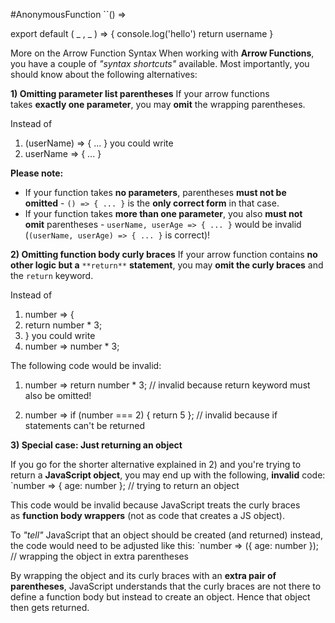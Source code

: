 #AnonymousFunction
``() =>

export default ( _ , _ ) => {
	console.log('hello')
	return username
}

More on the Arrow Function Syntax
When working with **Arrow Functions**, you have a couple of _"syntax shortcuts"_ available.
Most importantly, you should know about the following alternatives:

**1) Omitting parameter list parentheses**
If your arrow functions takes **exactly one parameter**, you may **omit** the wrapping parentheses.

Instead of
1. (userName) => { ... }
you could write
1. userName => { ... }

**Please note:** 
- If your function takes **no parameters**, parentheses **must not be omitted** - `() => { ... }` is the **only correct form** in that case.
- If your function takes **more than one parameter**, you also **must not omit** parentheses - `userName, userAge => { ... }` would be invalid (`(userName, userAge) => { ... }` is correct)!

**2) Omitting function body curly braces**
If your arrow function contains **no other logic but a** `**return**` **statement**, you may **omit the curly braces** and the `return` keyword.

Instead of
1. number => { 
2.   return number * 3;
3. }
you could write
1. number => number * 3;

The following code would be invalid:
1. number => return number * 3; // invalid because return keyword must also be omitted!

1. number => if (number === 2) { return 5 }; // invalid because if statements can't be returned

**3) Special case: Just returning an object**

If you go for the shorter alternative explained in 2) and you're trying to return a **JavaScript object**, you may end up with the following, **invalid** code:
`number => { age: number }; // trying to return an object

This code would be invalid because JavaScript treats the curly braces as **function body wrappers** (not as code that creates a JS object).

To _"tell"_ JavaScript that an object should be created (and returned) instead, the code would need to be adjusted like this:
`number => ({ age: number }); // wrapping the object in extra parentheses

By wrapping the object and its curly braces with an **extra pair of parentheses**, JavaScript understands that the curly braces are not there to define a function body but instead to create an object. Hence that object then gets returned.